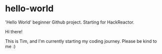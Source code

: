 # hello-world
'Hello World' beginner Github project. Starting for HackReactor.

Hi there!

This is Tim, and I'm currently starting my coding journey.
Please be kind to me :)
